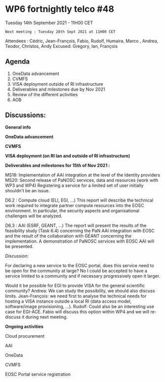 #  WP6 fortnightly telco #48

Tuesday 14th September 2021 - 11H00 CET

	Next meeting : Tuesday 28th Sept 2021 at 11H00 CET

Attendees :  Cédric, Jean-François, Fabio, Rudolf,  Humaira, Marco , Andrea, Teodor, Christos, Andy
Excused: Gregory, Ian, François



## Agenda

1. OneData advancement
2. CVMFS
3. VISA deployment outside of RI infrastructure
4. Deliverables and milestones due by Nov 2021
5. Review of the different activities
6. AOB

## Discussions:

**General info**

**OneData advancement**



**CVMFS**



**VISA deployment (on RI lan and outside of RI infrastructure)**



**Deliverables and milestones for 15th of Nov 2021 :**

MS18: Implementation of AAI integration at the level of the Identity providers
MS20: Second release of PaNOSC services, data and resources (work with WP3 and WP4)
Registering a service for a limited set of user initially shouldn't be an issue.

D6.2 : Compute cloud (ELI, EGI, ...)
This report will describe the technical work required to integrate partner compute resources into the EOSC
environment. In particular, the security aspects and organisational challenges will be analyzed.

D6.3 : AAI (ESRF, GEANT, ...)
The report will present the results of the feasibility study (Task 6.4) concerning the PaN AAI integration with EOSC
and the result of the collaboration with GÉANT concerning the implementation. A demonstration of PaNOSC
services with EOSC AAI will be presented.

*Discussion:* 

For declaring a new service to the EOSC portal, does this service need to be open for the community at large? No I could be accepted to have a service limited to a community and if necessary progressively open it larger. 

Would it be possible for EGI to provide VISA for the general scientific community? Andrea: We can study the possibility, we should also discuss limits. Jean-François: we need first to analyse the technical needs for hosting a VISA instance outside a local RI (data access model, software/image provisioning, ...). Rudolf: Could also be an interesting use case for EGI-ACE. Fabio will discuss this option within WP4 and we will re-discuss it during next meeting.

**Ongoing activities**

Cloud procurement

AAI

OneData 

CVMFS

EOSC Portal service registration

 

